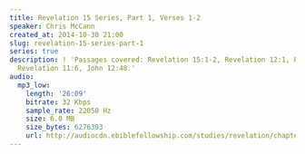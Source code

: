 ```yaml
---
title: Revelation 15 Series, Part 1, Verses 1-2
speaker: Chris McCann
created_at: 2014-10-30 21:00
slug: revelation-15-series-part-1
series: true
description: ! 'Passages covered: Revelation 15:1-2, Revelation 12:1, Psalm 12:6,
  Revelation 11:6, John 12:48.'
audio:
  mp3_low:
    length: '26:09'
    bitrate: 32 Kbps
    sample_rate: 22050 Hz
    size: 6.0 MB
    size_bytes: 6276393
    url: http://audiocdn.ebiblefellowship.com/studies/revelation/chapter-15/2014.10.30_McCann_-_Revelation_15_Series_Part_1.mp3
---
```

